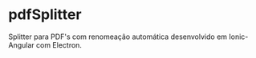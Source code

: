 # pdfSplitter
Splitter para PDF's com renomeação automática desenvolvido em Ionic-Angular com Electron.
